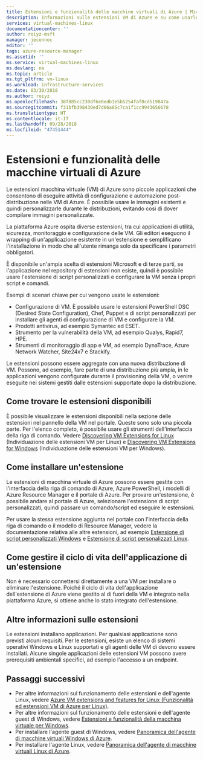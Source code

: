 ```yaml
---
title: Estensioni e funzionalità delle macchine virtuali di Azure | Microsoft Docs
description: Informazioni sulle estensioni VM di Azure e su come usarle con le macchine virtuali di Azure
services: virtual-machines-linux
documentationcenter: ''
author: roiyz-msft
manager: jeconnoc
editor: ''
tags: azure-resource-manager
ms.assetid: ''
ms.service: virtual-machines-linux
ms.devlang: na
ms.topic: article
ms.tgt_pltfrm: vm-linux
ms.workload: infrastructure-services
ms.date: 03/30/2018
ms.author: roiyz
ms.openlocfilehash: 38f885cc230df6e0edb1e5b5254faf0cd519847a
ms.sourcegitcommit: f31bfb398430ed7d66a85c7ca1f1cc9943656678
ms.translationtype: HT
ms.contentlocale: it-IT
ms.lasthandoff: 09/28/2018
ms.locfileid: "47451444"
---
```

# <a name="azure-virtual-machine-extensions-and-features"></a>Estensioni e funzionalità delle macchine virtuali di Azure
Le estensioni macchina virtuale (VM) di Azure sono piccole applicazioni che consentono di eseguire attività di configurazione e automazione post-distribuzione nelle VM di Azure. È possibile usare le immagini esistenti e quindi personalizzarle durante le distribuzioni, evitando così di dover compilare immagini personalizzate.

La piattaforma Azure ospita diverse estensioni, tra cui applicazioni di utilità, sicurezza, monitoraggio e configurazione delle VM. Gli editori eseguono il wrapping di un'applicazione esistente in un'estensione e semplificano l'installazione in modo che all'utente rimanga solo da specificare i parametri obbligatori. 

 È disponibile un'ampia scelta di estensioni Microsoft e di terze parti, se l'applicazione nel repository di estensioni non esiste, quindi è possibile usare l'estensione di script personalizzati e configurare la VM senza i propri script e comandi.

Esempi di scenari chiave per cui vengono usate le estensioni:
* Configurazione di VM. È possibile usare le estensioni PowerShell DSC (Desired State Configuration), Chef, Puppet e di script personalizzati per installare gli agenti di configurazione di VM e configurare la VM. 
* Prodotti antivirus, ad esempio Symantec ed ESET.
* Strumento per la vulnerabilità della VM, ad esempio Qualys, Rapid7, HPE.
* Strumenti di monitoraggio di app e VM, ad esempio DynaTrace, Azure Network Watcher, Site24x7 e Stackify.

Le estensioni possono essere aggregate con una nuova distribuzione di VM. Possono, ad esempio, fare parte di una distribuzione più ampia, in le applicazioni vengono configurate durante il provisioning della VM, o venire eseguite nei sistemi gestiti dalle estensioni supportate dopo la distribuzione.

## <a name="how-can-i-find-what-extensions-are-available"></a>Come trovare le estensioni disponibili
È possibile visualizzare le estensioni disponibili nella sezione delle estensioni nel pannello della VM nel portale. Queste sono solo una piccola parte. Per l'elenco completo, è possibile usare gli strumenti dell'interfaccia della riga di comando. Vedere [Discovering VM Extensions for Linux](features-linux.md) (Individuazione delle estensioni VM per Linux) e [Discovering VM Extensions for Windows](features-windows.md) (Individuazione delle estensioni VM per Windows).

## <a name="how-can-i-install-an-extension"></a>Come installare un'estensione
Le estensioni di macchina virtuale di Azure possono essere gestite con l'interfaccia della riga di comando di Azure, Azure PowerShell, i modelli di Azure Resource Manager e il portale di Azure. Per provare un'estensione, è possibile andare al portale di Azure, selezionare l'estensione di script personalizzati, quindi passare un comando/script ed eseguire le estensioni.

Per usare la stessa estensione aggiunta nel portale con l'interfaccia della riga di comando o il modello di Resource Manager, vedere la documentazione relativa alle altre estensioni, ad esempio [Estensione di script personalizzati Windows](custom-script-windows.md) e [Estensione di script personalizzati Linux](custom-script-linux.md).

## <a name="how-do-i-manage-extension-application-lifecycle"></a>Come gestire il ciclo di vita dell'applicazione di un'estensione
Non è necessario connettersi direttamente a una VM per installare o eliminare l'estensione. Poiché il ciclo di vita dell'applicazione dell'estensione di Azure viene gestito al di fuori della VM e integrato nella piattaforma Azure, si ottiene anche lo stato integrato dell'estensione.

## <a name="anything-else-i-should-be-thinking-about-for-extensions"></a>Altre informazioni sulle estensioni
Le estensioni installano applicazioni. Per qualsiasi applicazione sono previsti alcuni requisiti. Per le estensioni, esiste un elenco di sistemi operativi Windows e Linux supportati e gli agenti delle VM di devono essere installati. Alcune singole applicazioni delle estensioni VM possono avere prerequisiti ambientali specifici, ad esempio l'accesso a un endpoint.

## <a name="next-steps"></a>Passaggi successivi
* Per altre informazioni sul funzionamento delle estensioni e dell'agente Linux, vedere [Azure VM extensions and features for Linux (Funzionalità ed estensioni VM di Azure per Linux)](features-linux.md).
* Per altre informazioni sul funzionamento delle estensioni e dell'agente guest di Windows, vedere [Estensioni e funzionalità della macchina virtuale per Windows](features-windows.md).  
* Per installare l'agente guest di Windows, vedere [Panoramica dell'agente di macchine virtuali Windows di Azure](agent-windows.md).  
* Per installare l'agente Linux, vedere [Panoramica dell'agente di macchine virtuali Linux di Azure](agent-linux.md).  

